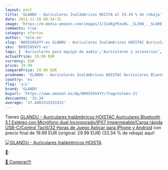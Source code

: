 ```yaml
---
layout: post
title: 'GLANDU - Auriculares Inalámbricos HOISTA al 33.34 % de rebaja'
date: 2021-11-20 08:34:31
image: 'https://m.media-amazon.com/images/I/314KgfKzw0L._SL500_._SL400_.jpg'
comments: true
category: ofertas
author: 'tole.es'
slug: 'B095S9SXYY-es GLANDU - Auriculares Inalámbricos HOISTAC Auriculares...'
sku: 'B095S9SXYY-es'
tags: [ 'Auriculares para equipo de audio','Auriculares y accesorios','Electrónica','android','glandu', ]
actualPrice: 19.99 EUR
currency: EUR
price: 19.99
comparePrice: 29.99 EUR
prodname: 'GLANDU - Auriculares Inalámbricos HOISTAC Auriculares Bluetooth 5.1 Estéreo con Micrófono dual Incorporado/IPX7 Impermeable/Carga rápida USB-C/Control Táctil/32 Horas de Juego Aplicar para iPhone y Android'
country: 'es'
flag: '🇪🇸'
brand: 'GLANDU'
buyurl: 'https://www.amazon.es/dp/B095S9SXYY/?tag=tolees-21'
descuento: '33.34'
average: '17.4483333333333'
---
```


Tienes [GLANDU - Auriculares Inalámbricos HOISTAC Auriculares Bluetooth 5.1 Estéreo con Micrófono dual Incorporado/IPX7 Impermeable/Carga rápida USB-C/Control Táctil/32 Horas de Juego Aplicar para iPhone y Android](https://www.amazon.es/dp/B095S9SXYY/?tag=tolees-21) con precio final de  19.99 EUR (original: 29.99 EUR) (33.34 %  de rebaja) aqui!

[![GLANDU - Auriculares Inalámbricos HOISTA](https://m.media-amazon.com/images/I/314KgfKzw0L._SL500_._SL400_.jpg)](https://www.amazon.es/dp/B095S9SXYY/?tag=tolees-21)

🔎:


[🛒 Comprar!!!](https://www.amazon.es/dp/B095S9SXYY/?tag=tolees-21)
